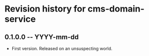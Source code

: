 # Revision history for cms-domain-service

## 0.1.0.0 -- YYYY-mm-dd

* First version. Released on an unsuspecting world.
